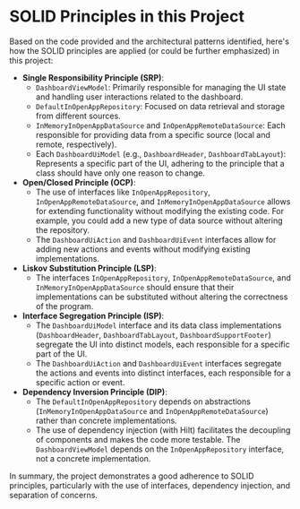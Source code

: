 # SOLID Principles in this Project

Based on the code provided and the architectural patterns identified, here's how the SOLID principles are applied (or could be further emphasized) in this project:

*   **Single Responsibility Principle (SRP)**:
    *   `DashboardViewModel`: Primarily responsible for managing the UI state and handling user interactions related to the dashboard.
    *   `DefaultInOpenAppRepository`: Focused on data retrieval and storage from different sources.
    *   `InMemoryInOpenAppDataSource` and `InOpenAppRemoteDataSource`: Each responsible for providing data from a specific source (local and remote, respectively).
    *   Each `DashboardUiModel` (e.g., `DashboardHeader`, `DashboardTabLayout`): Represents a specific part of the UI, adhering to the principle that a class should have only one reason to change.
*   **Open/Closed Principle (OCP)**:
    *   The use of interfaces like `InOpenAppRepository`, `InOpenAppRemoteDataSource`, and `InMemoryInOpenAppDataSource` allows for extending functionality without modifying the existing code. For example, you could add a new type of data source without altering the repository.
    *   The `DashboardUiAction` and `DashboardUiEvent` interfaces allow for adding new actions and events without modifying existing implementations.
*   **Liskov Substitution Principle (LSP)**:
    *   The interfaces `InOpenAppRepository`, `InOpenAppRemoteDataSource`, and `InMemoryInOpenAppDataSource` should ensure that their implementations can be substituted without altering the correctness of the program.
*   **Interface Segregation Principle (ISP)**:
    *   The `DashboardUiModel` interface and its data class implementations (`DashboardHeader`, `DashboardTabLayout`, `DashboardSupportFooter`) segregate the UI into distinct models, each responsible for a specific part of the UI.
    *   The `DashboardUiAction` and `DashboardUiEvent` interfaces segregate the actions and events into distinct interfaces, each responsible for a specific action or event.
*   **Dependency Inversion Principle (DIP)**:
    *   The `DefaultInOpenAppRepository` depends on abstractions (`InMemoryInOpenAppDataSource` and `InOpenAppRemoteDataSource`) rather than concrete implementations.
    *   The use of dependency injection (with Hilt) facilitates the decoupling of components and makes the code more testable. The `DashboardViewModel` depends on the `InOpenAppRepository` interface, not a concrete implementation.

In summary, the project demonstrates a good adherence to SOLID principles, particularly with the use of interfaces, dependency injection, and separation of concerns.